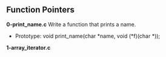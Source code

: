 ## Function Pointers
**0-print_name.c** Write a function that prints a name.
- Prototype: void print_name(char *name, void (*f)(char *));

**1-array_iterator.c** 